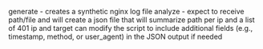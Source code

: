 generate - creates a synthetic nginx log file 
analyze - expect to receive path/file and will create a json file that will summarize path per ip and a list of 401 ip and target 
can modify the script to include additional fields (e.g., timestamp, method, or user_agent) in the JSON output if needed
